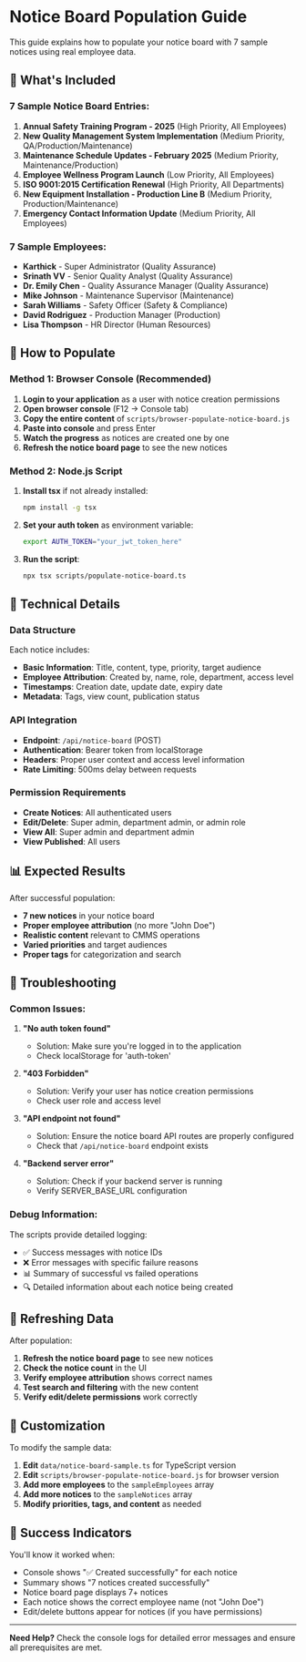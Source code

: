 # Notice Board Population Guide

This guide explains how to populate your notice board with 7 sample notices using real employee data.

## 🎯 What's Included

### **7 Sample Notice Board Entries:**
1. **Annual Safety Training Program - 2025** (High Priority, All Employees)
2. **New Quality Management System Implementation** (Medium Priority, QA/Production/Maintenance)
3. **Maintenance Schedule Updates - February 2025** (Medium Priority, Maintenance/Production)
4. **Employee Wellness Program Launch** (Low Priority, All Employees)
5. **ISO 9001:2015 Certification Renewal** (High Priority, All Departments)
6. **New Equipment Installation - Production Line B** (Medium Priority, Production/Maintenance)
7. **Emergency Contact Information Update** (Medium Priority, All Employees)

### **7 Sample Employees:**
- **Karthick** - Super Administrator (Quality Assurance)
- **Srinath VV** - Senior Quality Analyst (Quality Assurance)
- **Dr. Emily Chen** - Quality Assurance Manager (Quality Assurance)
- **Mike Johnson** - Maintenance Supervisor (Maintenance)
- **Sarah Williams** - Safety Officer (Safety & Compliance)
- **David Rodriguez** - Production Manager (Production)
- **Lisa Thompson** - HR Director (Human Resources)

## 🚀 How to Populate

### **Method 1: Browser Console (Recommended)**

1. **Login to your application** as a user with notice creation permissions
2. **Open browser console** (F12 → Console tab)
3. **Copy the entire content** of `scripts/browser-populate-notice-board.js`
4. **Paste into console** and press Enter
5. **Watch the progress** as notices are created one by one
6. **Refresh the notice board page** to see the new notices

### **Method 2: Node.js Script**

1. **Install tsx** if not already installed:
   ```bash
   npm install -g tsx
   ```

2. **Set your auth token** as environment variable:
   ```bash
   export AUTH_TOKEN="your_jwt_token_here"
   ```

3. **Run the script**:
   ```bash
   npx tsx scripts/populate-notice-board.ts
   ```

## 🔧 Technical Details

### **Data Structure**
Each notice includes:
- **Basic Information**: Title, content, type, priority, target audience
- **Employee Attribution**: Created by, name, role, department, access level
- **Timestamps**: Creation date, update date, expiry date
- **Metadata**: Tags, view count, publication status

### **API Integration**
- **Endpoint**: `/api/notice-board` (POST)
- **Authentication**: Bearer token from localStorage
- **Headers**: Proper user context and access level information
- **Rate Limiting**: 500ms delay between requests

### **Permission Requirements**
- **Create Notices**: All authenticated users
- **Edit/Delete**: Super admin, department admin, or admin role
- **View All**: Super admin and department admin
- **View Published**: All users

## 📊 Expected Results

After successful population:
- **7 new notices** in your notice board
- **Proper employee attribution** (no more "John Doe")
- **Realistic content** relevant to CMMS operations
- **Varied priorities** and target audiences
- **Proper tags** for categorization and search

## 🐛 Troubleshooting

### **Common Issues:**

1. **"No auth token found"**
   - Solution: Make sure you're logged in to the application
   - Check localStorage for 'auth-token'

2. **"403 Forbidden"**
   - Solution: Verify your user has notice creation permissions
   - Check user role and access level

3. **"API endpoint not found"**
   - Solution: Ensure the notice board API routes are properly configured
   - Check that `/api/notice-board` endpoint exists

4. **"Backend server error"**
   - Solution: Check if your backend server is running
   - Verify SERVER_BASE_URL configuration

### **Debug Information:**
The scripts provide detailed logging:
- ✅ Success messages with notice IDs
- ❌ Error messages with specific failure reasons
- 📊 Summary of successful vs failed operations
- 🔍 Detailed information about each notice being created

## 🔄 Refreshing Data

After population:
1. **Refresh the notice board page** to see new notices
2. **Check the notice count** in the UI
3. **Verify employee attribution** shows correct names
4. **Test search and filtering** with the new content
5. **Verify edit/delete permissions** work correctly

## 📝 Customization

To modify the sample data:
1. **Edit** `data/notice-board-sample.ts` for TypeScript version
2. **Edit** `scripts/browser-populate-notice-board.js` for browser version
3. **Add more employees** to the `sampleEmployees` array
4. **Add more notices** to the `sampleNotices` array
5. **Modify priorities, tags, and content** as needed

## 🎉 Success Indicators

You'll know it worked when:
- Console shows "✅ Created successfully" for each notice
- Summary shows "7 notices created successfully"
- Notice board page displays 7+ notices
- Each notice shows the correct employee name (not "John Doe")
- Edit/delete buttons appear for notices (if you have permissions)

---

**Need Help?** Check the console logs for detailed error messages and ensure all prerequisites are met.
